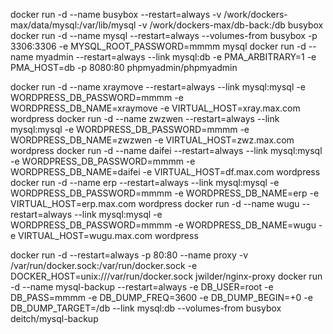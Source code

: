 docker run -d --name busybox   --restart=always  -v /work/dockers-max/data/mysql:/var/lib/mysql -v /work/dockers-max/db-back:/db busybox
docker run -d --name mysql     --restart=always  --volumes-from busybox -p 3306:3306   -e MYSQL_ROOT_PASSWORD=mmmm    mysql
docker run -d --name myadmin   --restart=always  --link mysql:db        -e PMA_ARBITRARY=1 -e PMA_HOST=db  -p 8080:80 phpmyadmin/phpmyadmin

docker run -d --name xraymove  --restart=always  --link mysql:mysql     -e  WORDPRESS_DB_PASSWORD=mmmm  -e WORDPRESS_DB_NAME=xraymove  -e VIRTUAL_HOST=xray.max.com wordpress
docker run -d --name zwzwen    --restart=always  --link mysql:mysql     -e  WORDPRESS_DB_PASSWORD=mmmm  -e WORDPRESS_DB_NAME=zwzwen    -e VIRTUAL_HOST=zwz.max.com wordpress
docker run -d --name daifei    --restart=always  --link mysql:mysql     -e  WORDPRESS_DB_PASSWORD=mmmm  -e WORDPRESS_DB_NAME=daifei    -e VIRTUAL_HOST=df.max.com wordpress
docker run -d --name erp       --restart=always  --link mysql:mysql     -e  WORDPRESS_DB_PASSWORD=mmmm  -e WORDPRESS_DB_NAME=erp       -e VIRTUAL_HOST=erp.max.com wordpress
docker run -d --name wugu      --restart=always  --link mysql:mysql     -e  WORDPRESS_DB_PASSWORD=mmmm  -e WORDPRESS_DB_NAME=wugu      -e VIRTUAL_HOST=wugu.max.com wordpress

docker run -d  --restart=always -p 80:80 --name proxy -v /var/run/docker.sock:/var/run/docker.sock -e DOCKER_HOST=unix:///var/run/docker.sock jwilder/nginx-proxy
docker run -d  --name mysql-backup --restart=always -e DB_USER=root -e DB_PASS=mmmm -e DB_DUMP_FREQ=3600 -e DB_DUMP_BEGIN=+0 -e DB_DUMP_TARGET=/db --link mysql:db --volumes-from busybox deitch/mysql-backup
